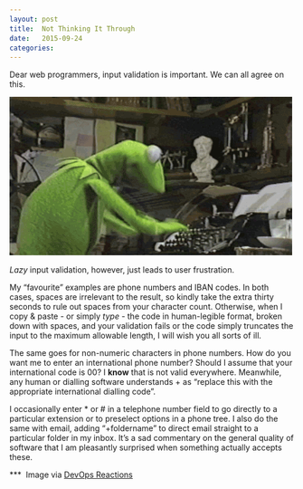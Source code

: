 ```yaml
---
layout: post
title:  Not Thinking It Through 
date:   2015-09-24 
categories:   
---
```


Dear web programmers, input validation is important. We can all agree on this. 

![](/images/unknown_filename.247.gif) 

*Lazy* input validation, however, just leads to user frustration. 

My “favourite” examples are phone numbers and IBAN codes. In both cases, spaces are irrelevant to the result, so kindly take the extra thirty seconds to rule out spaces from your character count. Otherwise, when I copy & paste - or simply *type* - the code in human-legible format, broken down with spaces, and your validation fails or the code simply truncates the input to the maximum allowable length, I will wish you all sorts of ill. 

The same goes for non-numeric characters in phone numbers. How do you want me to enter an international phone number? Should I assume that your international code is 00? I **know** that is not valid everywhere. Meanwhile, any human or dialling software understands + as “replace this with the appropriate international dialling code”. 

I occasionally enter * or # in a telephone number field to go directly to a particular extension or to preselect options in a phone tree. I also do the same with email, adding “+foldername” to direct email straight to a particular folder in my inbox. It’s a sad commentary on the general quality of software that I am pleasantly surprised when something actually accepts these. 

*** 
Image via [DevOps Reactions](http://devopsreactions.tumblr.com/post/126327534452/the-day-before-the-deadline-2)

